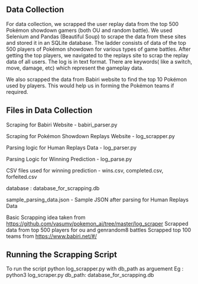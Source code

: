 ## Data Collection
For data collection, we scrapped the user replay data from the top 500 Pokémon showdown gamers (both OU and random battle). We used Selenium and Pandas (Beautiful Soup) to scrape the data from these sites and stored it in an SQLite database. 
The ladder consists of data of the top 500 players of Pokémon showdown for various types of game battles. After getting the top players, we navigated to the replays site to scrap the replay data of all users. The log is in text format. There are keywords( like a switch, move, damage, etc) which represent the gameplay data.

We also scrapped the data from Babiri website to find the top 10 Pokémon used by players. 
This would help us in forming the Pokémon teams if required.

 ## Files in Data Collection
 
 Scraping for Babiri Website - babiri_parser.py
 
 Scraping for Pokémon Showdown Replays Website - log_scrapper.py
 
 Parsing logic for Human Replays Data - log_parser.py
 
 Parsing Logic for Winning Prediction - log_parse.py 
 
 CSV files used for winning prediction - wins.csv, completed.csv, forfeited.csv
 
 database : database_for_scrapping.db 
 
 sample_parsing_data.json - Sample JSON after parsing for Human Replays Data
 
 
 Basic Scrapping idea taken from https://github.com/vasumv/pokemon_ai/tree/master/log_scraper 
 Scrapped data from top 500 players for ou and genrandom8 battles 
 Scrapped top 100 teams from https://www.babiri.net/#/ 
 
 ## Running the Scrapping Script
 
 To run the script python log_scrapper.py with db_path as arguement
 Eg : python3 log_scraper.py  db_path: database_for_scrapping.db 
 
 
